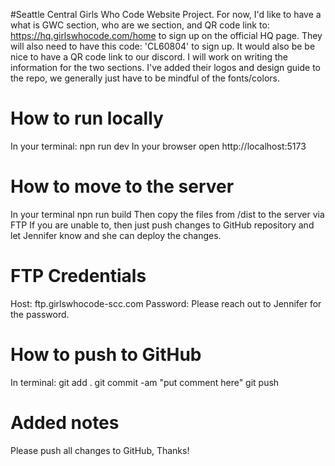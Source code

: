 #Seattle Central Girls Who Code Website Project. For now, I'd like to have a what is GWC section, who are we section, and QR code link to: https://hq.girlswhocode.com/home to sign up on the official HQ page.
They will also need to have this code: 'CL60804' to sign up. It would also be be nice to have a QR code link to our discord. I will work on writing the
information for the two sections. I've added their logos and design guide to the repo, we generally just have to be mindful of the fonts/colors.

# How to run locally

In your terminal: npn run dev
In your browser open http://localhost:5173

# How to move to the server

In your terminal npn run build
Then copy the files from /dist to the server via FTP
If you are unable to, then just push changes to GitHub repository and let Jennifer know and she can deploy the changes.

# FTP Credentials

Host: ftp.girlswhocode-scc.com
Password: Please reach out to Jennifer for the password.

# How to push to GitHub

In terminal:
git add .
git commit -am "put comment here"
git push

# Added notes

Please push all changes to GitHub, Thanks!
